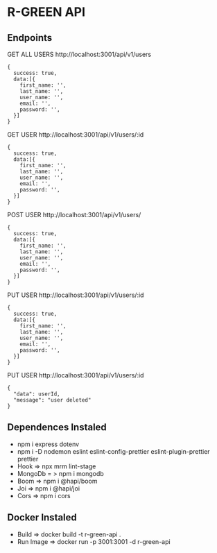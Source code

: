 # R-GREEN API

## Endpoints

GET ALL USERS http://localhost:3001/api/v1/users

```
{
  success: true,
  data:[{
    first_name: '',
    last_name: '',
    user_name: '',
    email: '',
    password: '',
  }]
}
```

GET USER http://localhost:3001/api/v1/users/:id

```
{
  success: true,
  data:[{
    first_name: '',
    last_name: '',
    user_name: '',
    email: '',
    password: '',
  }]
}
```

POST USER http://localhost:3001/api/v1/users/

```
{
  success: true,
  data:[{
    first_name: '',
    last_name: '',
    user_name: '',
    email: '',
    password: '',
  }]
}
```

PUT USER http://localhost:3001/api/v1/users/:id

```
{
  success: true,
  data:[{
    first_name: '',
    last_name: '',
    user_name: '',
    email: '',
    password: '',
  }]
}
```

PUT USER http://localhost:3001/api/v1/users/:id

```
{
  "data": userId,
  "message": "user deleted"
}
```

## Dependences Instaled

- npm i express dotenv
- npm i -D nodemon eslint eslint-config-prettier eslint-plugin-prettier prettier
- Hook => npx mrm lint-stage
- MongoDb = > npm i mongodb
- Boom => npm i @hapi/boom
- Joi => npm i @hapi/joi
- Cors => npm i cors

## Docker Instaled
- Build => docker build -t r-green-api .
- Run Image => docker run -p 3001:3001 -d r-green-api